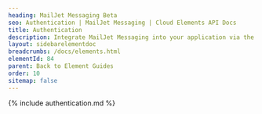 ```yaml
---
heading: MailJet Messaging Beta
seo: Authentication | MailJet Messaging | Cloud Elements API Docs
title: Authentication
description: Integrate MailJet Messaging into your application via the Cloud Elements APIs.
layout: sidebarelementdoc
breadcrumbs: /docs/elements.html
elementId: 84
parent: Back to Element Guides
order: 10
sitemap: false
---
```


{% include authentication.md %}
